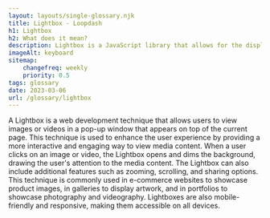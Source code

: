 ```yaml
--- 
layout: layouts/single-glossary.njk
title: Lightbox - Loopdash
h1: Lightbox
h2: What does it mean?
description: Lightbox is a JavaScript library that allows for the display of images and videos in a pop-up window on a WordPress website.
imageAlt: keyboard
sitemap:
	changefreq: weekly
	priority: 0.5
tags: glossary
date: 2023-03-06
url: /glossary/lightbox
---
```


A Lightbox is a web development technique that allows users to view images or videos in a pop-up window that appears on top of the current page. This technique is used to enhance the user experience by providing a more interactive and engaging way to view media content. When a user clicks on an image or video, the Lightbox opens and dims the background, drawing the user's attention to the media content. The Lightbox can also include additional features such as zooming, scrolling, and sharing options. This technique is commonly used in e-commerce websites to showcase product images, in galleries to display artwork, and in portfolios to showcase photography and videography. Lightboxes are also mobile-friendly and responsive, making them accessible on all devices.
